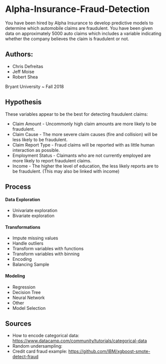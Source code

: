 # Alpha-Insurance-Fraud-Detection

You have been hired by Alpha Insurance to develop predictive models to determine which automobile claims are fraudulent. You have been given data on approximately 5000 auto claims which includes a variable indicating whether the company believes the claim is fraudulent or not.


## Authors: 
* Chris Defreitas
* Jeff Moise
* Robert Shea
  
 Bryant University ~ Fall 2018
 
 ## Hypothesis
 These variables appear to be the best for detecting fraudulent claims: 
 * Claim Amount - Uncommonly high claim amounts are more likely to be fraudulent.
 * Claim Cause - The more severe claim causes (fire and collision) will be less likely to be fraudulent.
 * Claim Report Type - Fraud claims will be reported with as little human interaction as possible.
 * Employment Status - Claimants who are not currently employed are more likely to report fraudulent claims.
 * Income - The higher the level of education, the less likely reports are to be fraudulent. (This may also be linked with income)
 
 ## Process
#### Data Exploration
 * Univariate exploration
 * Bivariate exploration
#### Transformations
 * Impute missing values
 * Handle outliers
 * Transform variables with functions
 * Transform variables with binning
 * Encoding
 * Balancing Sample
#### Modeling
 * Regression
 * Decision Tree
 * Neural Network
 * Other
 * Model Selection
 
 ## Sources
 * How to encode categorical data: https://www.datacamp.com/community/tutorials/categorical-data
 * Random undersampling: 
 * Credit card fraud example: https://github.com/IBM/xgboost-smote-detect-fraud
  
